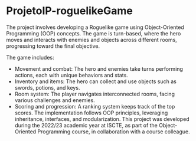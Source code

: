 # ProjetoIP-roguelikeGame
The project involves developing a Roguelike game using Object-Oriented Programming (OOP) concepts. The game is turn-based, where the hero moves and interacts with enemies and objects across different rooms, progressing toward the final objective.

The game includes:
 - Movement and combat: The hero and enemies take turns performing actions, each with unique behaviors and stats.
 - Inventory and items: The hero can collect and use objects such as swords, potions, and keys.
 - Room system: The player navigates interconnected rooms, facing various challenges and enemies.
 - Scoring and progression: A ranking system keeps track of the top scores.
The implementation follows OOP principles, leveraging inheritance, interfaces, and modularization. This project was developed during the 2022/23 academic year at ISCTE, as part of the Object-Oriented Programming course, in collaboration with a course colleague.
